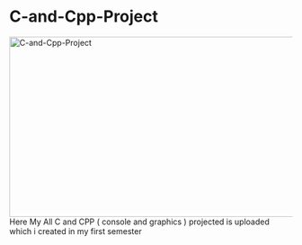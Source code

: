 # C-and-Cpp-Project
<img src="https://socialify.git.ci/iamthanendra/C-and-Cpp-Project/image?font=Inter&language=1&name=1&owner=1&theme=light" alt="C-and-Cpp-Project" width="640" height="320" />
Here My All C and CPP ( console and graphics ) projected is uploaded which i created in my first semester 
